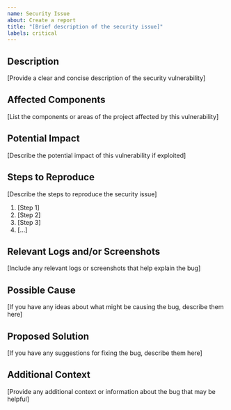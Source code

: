 ```yaml
---
name: Security Issue
about: Create a report
title: "[Brief description of the security issue]"
labels: critical
---
```


## Description
[Provide a clear and concise description of the security vulnerability]

## Affected Components
[List the components or areas of the project affected by this vulnerability]

## Potential Impact
[Describe the potential impact of this vulnerability if exploited]

## Steps to Reproduce
[Describe the steps to reproduce the security issue]
1. [Step 1]
2. [Step 2]
3. [Step 3]
4. [...]

## Relevant Logs and/or Screenshots
[Include any relevant logs or screenshots that help explain the bug]

## Possible Cause
[If you have any ideas about what might be causing the bug, describe them here]

## Proposed Solution
[If you have any suggestions for fixing the bug, describe them here]

## Additional Context
[Provide any additional context or information about the bug that may be helpful]
